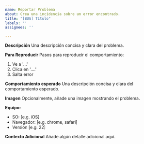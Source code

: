 ```yaml
---
name: Reportar Problema
about: Crea una incidencia sobre un error encontrado.
title: "[BUG] Título"
labels: ''
assignees: ''

---
```


**Descripción**
Una descripción concisa y clara del problema.

**Para Reproducir**
Pasos para reproducir el comportamiento:
1. Ve a '...'
2. Clica en '....'
3. Salta error

**Comportamiento esperado**
Una descripción concisa y clara del comportamiento esperado.

**Imagen**
Opcionalmente, añade una imagen mostrando el problema.

**Equipo:**
 - SO: [e.g. iOS]
 - Navegador: [e.g. chrome, safari]
 - Versión [e.g. 22]

**Contexto Adicional**
Añade algún detalle adicional aquí.
